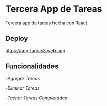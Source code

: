 # Tercera App de Tareas

Tercera app de tareas hecha con React.

## Deploy 

https://app-tareas3.web.app

## Funcionalidades

-*Agregar Tareas*

-*Eliminar Tareas*

-*Tachar Tareas Completadas*
